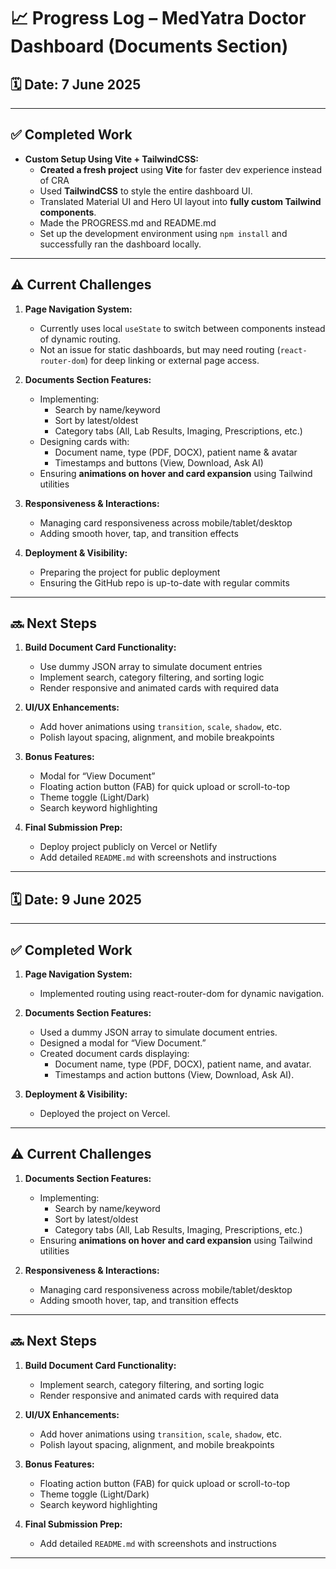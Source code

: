 # 📈 Progress Log – MedYatra Doctor Dashboard (Documents Section)

## 🗓️ Date: 7 June 2025

---

## ✅ Completed Work

- **Custom Setup Using Vite + TailwindCSS:**
  - **Created a fresh project** using **Vite** for faster dev experience instead of CRA
  -  Used **TailwindCSS** to style the entire dashboard UI.
  - Translated Material UI and Hero UI layout into **fully custom Tailwind components**.
  - Made the PROGRESS.md and README.md
  - Set up the development environment using `npm install` and successfully ran the dashboard locally.

---

## ⚠️ Current Challenges

1. **Page Navigation System:**
   - Currently uses local `useState` to switch between components instead of dynamic routing.
   - Not an issue for static dashboards, but may need routing (`react-router-dom`) for deep linking or external page access.

2. **Documents Section Features:**
   - Implementing:
     - Search by name/keyword
     - Sort by latest/oldest
     - Category tabs (All, Lab Results, Imaging, Prescriptions, etc.)
   - Designing cards with:
     - Document name, type (PDF, DOCX), patient name & avatar
     - Timestamps and buttons (View, Download, Ask AI)
   - Ensuring **animations on hover and card expansion** using Tailwind utilities

3. **Responsiveness & Interactions:**
   - Managing card responsiveness across mobile/tablet/desktop
   - Adding smooth hover, tap, and transition effects

4. **Deployment & Visibility:**
   - Preparing the project for public deployment
   - Ensuring the GitHub repo is up-to-date with regular commits

---

## 🔜 Next Steps

1. **Build Document Card Functionality:**
   - Use dummy JSON array to simulate document entries
   - Implement search, category filtering, and sorting logic
   - Render responsive and animated cards with required data

2. **UI/UX Enhancements:**
   - Add hover animations using `transition`, `scale`, `shadow`, etc.
   - Polish layout spacing, alignment, and mobile breakpoints

3. **Bonus Features:**
   - Modal for “View Document”
   - Floating action button (FAB) for quick upload or scroll-to-top
   - Theme toggle (Light/Dark)
   - Search keyword highlighting

4. **Final Submission Prep:**
   - Deploy project publicly on Vercel or Netlify
   - Add detailed `README.md` with screenshots and instructions

---

## 🗓️ Date: 9 June 2025

---

## ✅ Completed Work

1. **Page Navigation System:**
   - Implemented routing using react-router-dom for dynamic navigation.

2. **Documents Section Features:**
   - Used a dummy JSON array to simulate document entries.
   - Designed a modal for “View Document.”
   - Created document cards displaying:
     - Document name, type (PDF, DOCX), patient name, and avatar.
     - Timestamps and action buttons (View, Download, Ask AI).

3. **Deployment & Visibility:**
   - Deployed the project on Vercel.
---

## ⚠️ Current Challenges

1. **Documents Section Features:**
   - Implementing:
     - Search by name/keyword
     - Sort by latest/oldest
     - Category tabs (All, Lab Results, Imaging, Prescriptions, etc.)
   - Ensuring **animations on hover and card expansion** using Tailwind utilities

2. **Responsiveness & Interactions:**
   - Managing card responsiveness across mobile/tablet/desktop
   - Adding smooth hover, tap, and transition effects

---
## 🔜 Next Steps

1. **Build Document Card Functionality:**
   - Implement search, category filtering, and sorting logic
   - Render responsive and animated cards with required data

2. **UI/UX Enhancements:**
   - Add hover animations using `transition`, `scale`, `shadow`, etc.
   - Polish layout spacing, alignment, and mobile breakpoints

3. **Bonus Features:**
   - Floating action button (FAB) for quick upload or scroll-to-top
   - Theme toggle (Light/Dark)
   - Search keyword highlighting

4. **Final Submission Prep:**
   - Add detailed `README.md` with screenshots and instructions

---